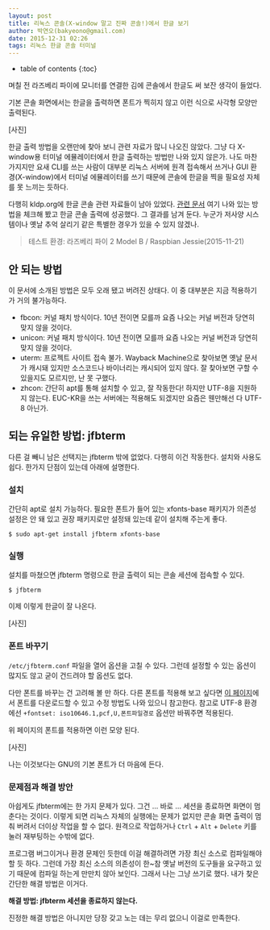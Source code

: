 ```yaml
---
layout: post
title: 리눅스 콘솔(X-window 말고 진짜 콘솔!)에서 한글 보기
author: 박연오(bakyeono@gmail.com)
date: 2015-12-31 02:26
tags: 리눅스 한글 콘솔 터미널
---
```

* table of contents
{:toc}

며칠 전 라즈베리 파이에 모니터를 연결한 김에 콘솔에서 한글도 써 보잔 생각이 들었다.

기본 콘솔 화면에서는 한글을 출력하면 폰트가 찍히지 않고 이런 식으로 사각형 모양만 출력된다.

[사진]

한글 출력 방법을 오랜만에 찾아 보니 관련 자료가 많니 나오진 않았다. 그냥 다 X-window용 터미널 에뮬레이터에서 한글 출력하는 방법만 나와 있지 않은가. 나도 마찬가지지만 요새 CLI를 쓰는 사람이 대부분 리눅스 서버에 원격 접속해서 쓰거나 GUI 환경(X-window)에서 터미널 에뮬레이터를 쓰기 때문에 콘솔에 한글을 찍을 필요성 자체를 못 느끼는 듯하다.

다행히 kldp.org에 한글 콘솔 관련 자료들이 남아 있었다. [관련 문서](https://wiki.kldp.org/wiki.php/HangulConsole) 여기 나와 있는 방법을 체크해 봤고 한글 콘솔 출력에 성공했다. 그 결과를 남겨 둔다. 누군가 저사양 시스템이나 옛날 추억 살리기 같은 특별한 경우가 있을 수 있지 않겠나.

> 테스트 환경: 라즈베리 파이 2 Model B / Raspbian Jessie(2015-11-21)

## 안 되는 방법

이 문서에 소개된 방법은 모두 오래 됐고 버려진 상태다. 이 중 대부분은 지금 적용하기가 거의 불가능하다.

* fbcon: 커널 패치 방식이다. 10년 전이면 모를까 요즘 나오는 커널 버전과 당연히 맞지 않을 것이다.
* unicon: 커널 패치 방식이다. 10년 전이면 모를까 요즘 나오는 커널 버전과 당연히 맞지 않을 것이다.
* uterm: 프로젝트 사이트 접속 불가. Wayback Machine으로 찾아보면 옛날 문서가 캐시돼 있지만 소스코드나 바이너리는 캐시되어 있지 않다. 잘 찾아보면 구할 수 있을지도 모르지만, 난 못 구했다.
* zhcon: 간단히 apt를 통해 설치할 수 있고, 잘 작동한다! 하지만 UTF-8을 지원하지 않는다. EUC-KR을 쓰는 서버에는 적용해도 되겠지만 요즘은 웬만해선 다 UTF-8 아닌가.

## 되는 유일한 방법: jfbterm

다른 걸 빼니 남은 선택지는 jfbterm 밖에 없었다. 다행히 이건 작동한다. 설치와 사용도 쉽다. 한가지 단점이 있는데 아래에 설명한다.

### 설치

간단히 apt로 설치 가능하다. 필요한 폰트가 들어 있는 xfonts-base 패키지가 의존성 설정은 안 돼 있고 권장 패키지로만 설정돼 있는데 같이 설치해 주는게 좋다.

    $ sudo apt-get install jfbterm xfonts-base

### 실행

설치를 마쳤으면 jfbterm 명령으로 한글 출력이 되는 콘솔 세션에 접속할 수 있다.

    $ jfbterm

이제 이렇게 한글이 잘 나온다.

[사진]

### 폰트 바꾸기

`/etc/jfbterm.conf` 파일을 열어 옵션을 고칠 수 있다. 그런데 설정할 수 있는 옵션이 많지도 않고 굳이 건드려야 할 옵션도 없다.

다만 폰트를 바꾸는 건 고려해 볼 만 하다. 다른 폰트를 적용해 보고 싶다면 [이 페이지](http://kldp.net/projects/hangul-jfbterm/download/note/757)에서 폰트를 다운로드할 수 있고 수정 방법도 나와 있으니 참고한다. 참고로 UTF-8 환경에선 `+fontset: iso10646.1,pcf,U,폰트파일경로` 옵션만 바꿔주면 적용된다.

위 페이지의 폰트를 적용하면 이런 모양 된다.

[사진]

나는 이것보다는 GNU의 기본 폰트가 더 마음에 든다.

### 문제점과 해결 방안

아쉽게도 jfbterm에는 한 가지 문제가 있다. 그건 ... 바로 ... 세션을 종료하면 화면이 멈춘다는 것이다. 이렇게 되면 리눅스 자체의 실행에는 문제가 없지만 콘솔 화면 출력이 멈춰 버려서 더이상 작업을 할 수 없다. 원격으로 작업하거나 `Ctrl` + `Alt` + `Delete` 키를 눌러 재부팅하는 수밖에 없다.

프로그램 버그이거나 환경 문제인 듯한데 이걸 해결하려면 가장 최신 소스로 컴파일해야 할 듯 하다. 그런데 가장 최신 소스의 의존성이 한~참 옛날 버전의 도구들을 요구하고 있기 때문에 컴파일 하는게 만만치 않아 보인다. 그래서 나는 그냥 쓰기로 했다. 내가 찾은 간단한 해결 방법은 이거다.

**해결 방법: jfbterm 세션을 종료하지 않는다.**

진정한 해결 방법은 아니지만 당장 갖고 노는 데는 무리 없으니 이걸로 만족한다.


